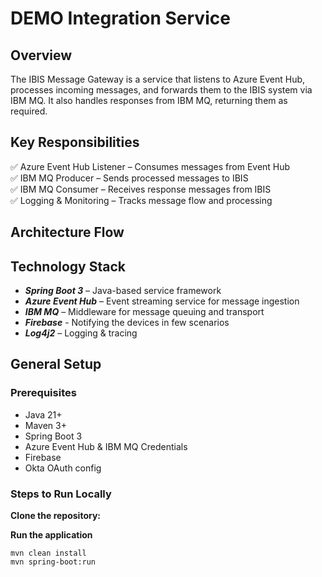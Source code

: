 #  DEMO  Integration Service

## Overview
The IBIS Message Gateway is a service that listens to Azure Event Hub, processes incoming messages, and forwards them to the IBIS system via IBM MQ. It also handles responses from IBM MQ, returning them as required.

## Key Responsibilities
✅ Azure Event Hub Listener – Consumes messages from Event Hub \
✅ IBM MQ Producer – Sends processed messages to IBIS \
✅ IBM MQ Consumer – Receives response messages from IBIS \
✅ Logging & Monitoring – Tracks message flow and processing 

## Architecture Flow

## Technology Stack
- ***Spring Boot 3*** – Java-based service framework
- ***Azure Event Hub*** – Event streaming service for message ingestion
- ***IBM MQ*** – Middleware for message queuing and transport
- ***Firebase*** - Notifying the devices in few scenarios
- ***Log4j2*** – Logging & tracing

## General Setup

### Prerequisites
- Java 21+
- Maven 3+
- Spring Boot 3
- Azure Event Hub & IBM MQ Credentials
- Firebase
- Okta OAuth config

### Steps to Run Locally

**Clone the repository:**

**Run the application**
```shell
mvn clean install
mvn spring-boot:run
```
